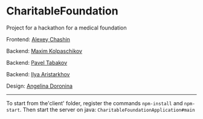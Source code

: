# CharitableFoundation
Project for a hackathon for a medical foundation

Frontend: [Alexey Chashin](https://github.com/ialexi-bl)

Backend:  [Maxim Kolpaschikov](https://github.com/makolpaschikov)

Backend:  [Pavel Tabakov](https://github.com/PashaThrowsException78)

Backend:  [Ilya Aristarkhov](https://github.com/ilya201232)

Design:   [Angelina Doronina](https://vk.com/itshhow)

---
To start from the'client' folder, register the commands `npm-install` and `npm-start`. Then start the server on java: `CharitableFoundationApplication#main`
